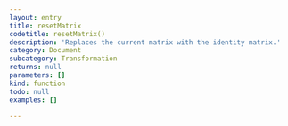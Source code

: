 ```yaml
---
layout: entry
title: resetMatrix
codetitle: resetMatrix()
description: 'Replaces the current matrix with the identity matrix.'
category: Document
subcategory: Transformation
returns: null
parameters: []
kind: function
todo: null
examples: []

---
```

